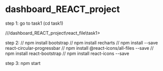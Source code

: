 # dashboard_REACT_project

step 1: go to task1 
(cd task1)

///dashboard_REACT_project\react_file\task1>


step 2:
// npm install bootstrap
// npm install recharts
// npm install --save react-circular-progressbar
// npm install @react-icons/all-files --save
// npm install react-bootstrap
// npm install react-icons --save



step 3:
npm start

